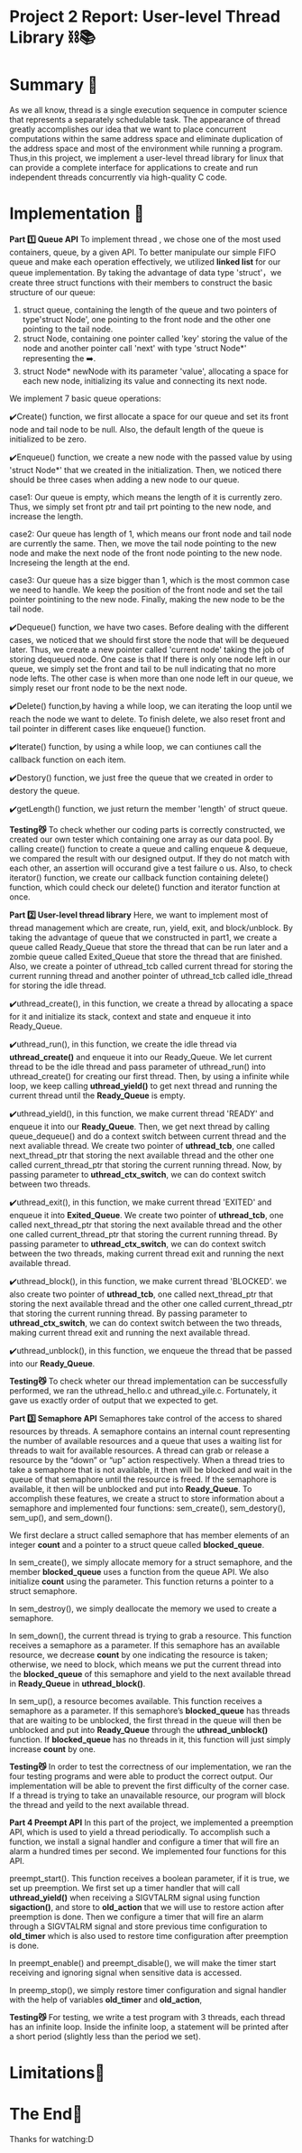 # Project 2 Report: User-level Thread Library ⛓📚 

# Summary 🌟
As we all know, thread is a single execution sequence in computer science that
represents a separately schedulable task. The appearance of thread greatly
accomplishes our idea that we want to place concurrent computations within the
same address space and eliminate duplication of the address space and most of
the environment while running a program. Thus,in this project, we implement a
user-level thread library for linux that can provide a complete interface for
applications to create and run independent threads concurrently via high-quality
C code.

# Implementation 🌟
**Part 1️⃣ Queue API**
To implement thread , we chose one of the most used containers, queue, by a given 
API. To better manipulate our simple FIFO queue and make each operation effectively, 
we utilized **linked list** for our queue implementation. By taking the advantage of 
data type 'struct'，we create three struct functions with their members to construct 
the basic structure of our queue:
1. struct queue, containing the length of the queue and two pointers of type'struct Node', 
one pointing to the front node and the other one pointing to the tail node.
2. struct Node, containing one pointer called 'key' storing the value of the node and 
another pointer call 'next' with type 'struct Node*' representing the ➡️.
3. struct Node* newNode with its parameter 'value', allocating a space for each new node, 
initializing its value and connecting its next node.

We implement 7 basic queue operations: 

✔️Create() function, we first allocate a space for our queue and set its front node and 
tail node to be null. Also, the default length of the queue is initialized to be zero. 

✔️Enqueue() function, we create a new node with the passed value by using 'struct Node*' 
that we created in the initialization. Then, we noticed there should be three cases when 
adding a new node to our queue. 

   case1:   Our queue is empty, which means the length of it is currently zero.
            Thus, we simply set front ptr and tail prt pointing to the new node,
            and increase the length.

   case2:   Our queue has length of 1, which means our front node and tail node
            are currently the same. Then, we move the tail node pointing to the
            new node and make the next node of the front node pointing to the
            new node. Increseing the length at the end.

   case3:   Our queue has a size bigger than 1, which is the most common case we
            need to handle. We keep the position of the front node and set the
            tail pointer pointining to the new node. Finally, making the new
            node to be the tail node.
      
✔️Dequeue() function, we have two cases. Before dealing with the different cases, we noticed 
that we should first store the node that will be dequeued later. Thus, we create a new pointer 
called 'current node' taking the job of storing dequeued node. One case is that If there is 
only one node left in our queue, we simply set the front and tail to be null indicating that 
no more node lefts. The other case is when more than one node left in our queue, we simply 
reset our front node to be the next node. 

✔️Delete() function,by having a while loop, we can iterating the loop until we reach the node 
we want to delete. To finish delete, we also reset front and tail pointer in different cases 
like enqueue() function.

✔️Iterate() function, by using a while loop, we can contiunes call the callback function on 
each item. 

✔️Destory() function, we just free the queue that we created in order to destory the queue. 

✔️getLength() function, we just return the member 'length' of struct queue.

**Testing😼**
To check whether our coding parts is correctly constructed, we created our own tester which 
containing one array as our data pool. By calling create() function to create a queue and 
calling enqueue & dequeue, we compared the result with our designed output. If they do not 
match with each other, an assertion will occurand give a test failure o us. Also, to check 
iterator() function, we create our callback function containing delete() function, which 
could check our delete() function and iterator function at once. 

**Part 2️⃣ User-level thread library** 
Here, we want to implement most of thread management which are create, run,
yield, exit, and block/unblock. By taking the advantage of queue that we
constructed in part1, we create a queue called Ready_Queue that store the thread
that can be run later and a zombie queue called Exited_Queue that store the
thread that are finished. Also, we create a pointer of uthread_tcb called
current thread for storing the current running thread and another pointer of
uthread_tcb called idle_thread for storing the idle thread. 

✔️uthread_create(), in this function, we create a thread by allocating a space
for it and initialize its stack, context and state and enqueue it into
Ready_Queue. 

✔️uthread_run(), in this function, we create the idle thread via
**uthread_create()** and enqueue it into our Ready_Queue. We let current thread
to be the idle thread and pass parameter of uthread_run() into uthread_create()
for creating our first thread. Then, by using a infinite while loop, we keep
calling **uthread_yield()** to get next thread and running the current thread
until the **Ready_Queue** is empty.

✔️uthread_yield(), in this function, we make current thread 'READY' and enqueue
it into our **Ready_Queue**. Then, we get next thread by calling queue_dequeue()
and do a context switch between current thread and the next avaliable thread. We
create two pointer of **uthread_tcb**, one called next_thread_ptr that storing
the next available thread and the other one called current_thread_ptr that
storing the current running thread. Now, by passing parameter to
**uthread_ctx_switch**, we can do context switch between two threads.

✔️uthread_exit(), in this function, we make current thread 'EXITED' and enqueue
it into **Exited_Queue**. We create two pointer of **uthread_tcb**, one called
next_thread_ptr that storing the next available thread and the other one called
current_thread_ptr that storing the current running thread. By passing parameter
to **uthread_ctx_switch**, we can do context switch between the two threads,
making current thread exit and running the next available thread.

✔️uthread_block(), in this function,  we make current thread 'BLOCKED'. we also
create two pointer of **uthread_tcb**, one called next_thread_ptr that storing
the next available thread and the other one called current_thread_ptr that
storing the current running thread. By passing parameter to
**uthread_ctx_switch**, we can do context switch between the two threads, making
current thread exit and running the next available thread.

✔️uthread_unblock(), in this function, we enqueue the thread that be passed into
our **Ready_Queue**. 

**Testing😼** 
To check wheter our thread implementation can be successfully performed, we ran
the uthread_hello.c and uthread_yile.c. Fortunately, it gave us exactly order of
output that we expected to get. 

**Part 3️⃣ Semaphore API** 
Semaphores take control of the access to shared resources by threads. A
semaphore contains an internal count representing the number of available
resources and a queue that uses a waiting list for threads to wait for available
resources. A thread can grab or release a resource by the “down” or  “up” action
respectively. When a thread tries to take a semaphore that is not available, it
then will be blocked and wait in the queue of that semaphore until the resource
is freed. If the semaphore is available, it then will be unblocked and put into
**Ready_Queue**. To accomplish these features, we create a struct to store
information about a semaphore and implemented four functions: sem_create(),
sem_destory(), sem_up(), and sem_down().

We first declare a struct called semaphore that has member elements of an
integer **count** and a pointer to a struct queue called **blocked_queue**.

In sem_create(), we simply allocate memory for a struct semaphore, and the
member **blocked_queue** uses a function from the queue API. We also initialize
**count** using the parameter. This function returns a pointer to a struct
semaphore.

In sem_destroy(), we simply deallocate the memory we used to create a semaphore.

In sem_down(), the current thread is trying to grab a resource. This function
receives a semaphore as a parameter. If this semaphore has an available
resource, we decrease **count** by one indicating the resource is taken;
otherwise, we need to block, which means we put the current thread into the
**blocked_queue** of this semaphore and yield to the next available thread in
**Ready_Queue** in **uthread_block()**.

In sem_up(), a resource becomes available. This function receives a semaphore as
a parameter. If this semaphore’s **blocked_queue** has threads that are waiting
to be unblocked, the first thread in the queue will then be unblocked and put
into **Ready_Queue** through the **uthread_unblock()** function. If
**blocked_queue** has no threads in it, this function will just simply increase
**count** by one.

**Testing😼** 
In order to test the correctness of our implementation, we ran the four testing
programs and were able to product the correct output. Our implementation will be
able to prevent the first difficulty of the corner case. If a thread is trying
to take an unavailable resource, our program will block the thread and yeild to
the next available thread.

**Part 4 Preempt API** 
In this part of the project, we implemented a preemption API, which is used to
yield a thread periodically. To accomplish such a function, we install a signal
handler and configure a timer that will fire an alarm a hundred times per
second. We implemented four functions for this API.

preempt_start(). This function receives a boolean parameter, if it is true, we
set up preemption. We first set up a timer handler that will call
**uthread_yield()** when receiving a SIGVTALRM signal using function
**sigaction()**, and store to **old_action** that we will use to restore action
after preemption is done.  Then we configure a timer that will fire an alarm
through a SIGVTALRM signal and store previous time configuration to
**old_timer** which is also used to restore time configuration after preemption
is done. 

In preempt_enable() and preempt_disable(), we will make the timer start
receiving and ignoring signal when sensitive data is accessed.

In preemp_stop(), we simply restore timer configuration and signal handler with
the help of variables **old_timer** and **old_action**,

**Testing😼** 
For testing, we write a test program with 3 threads, each thread has an infinite
loop. Inside the infinite loop, a statement will be printed after a short period
(slightly less than the period we set).

# Limitations🌟
   
# The End🌟
Thanks for watching:D

                                 
